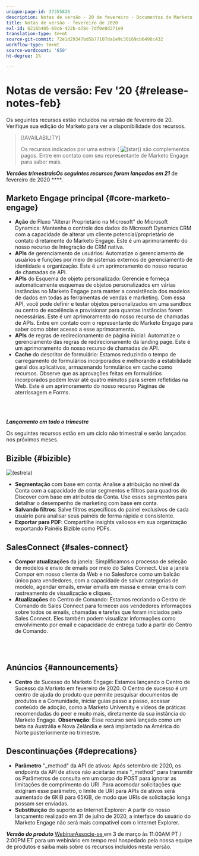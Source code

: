```yaml
---
unique-page-id: 37355826
description: Notas de versão - 20 de fevereiro - Documentos da Marketo - Documentação do produto
title: Notas de versão - fevereiro de 2020
exl-id: 6216b405-69c6-422b-a78c-7df0e8d271e9
translation-type: tm+mt
source-git-commit: 72e1d29347bd5b77107da1e9c30169cb6490c432
workflow-type: tm+mt
source-wordcount: '650'
ht-degree: 1%

---
```


# Notas de versão: Fev &#39;20 {#release-notes-feb}

Os seguintes recursos estão incluídos na versão de fevereiro de 20. Verifique sua edição do Marketo para ver a disponibilidade dos recursos.

>[!AVAILABILITY]
>
>Os recursos indicados por uma estrela ( ![(star)](assets/star-yellow.svg)) são complementos pagos. Entre em contato com seu representante de Marketo Engage para saber mais.

**_Versões trimestraisOs seguintes recursos foram lançados em 21_** de fevereiro de 2020 ****.

## Marketo Engage principal {#core-marketo-engage}

* **Ação** de Fluxo &quot;Alterar Proprietário na Microsoft&quot; do Microsoft Dynamics: Mantenha o controle dos dados do Microsoft Dynamics CRM com a capacidade de alterar um cliente potencial/proprietário de contato diretamente do Marketo Engage. Este é um aprimoramento do nosso recurso de Integração de CRM nativa.
* **APIs** de gerenciamento de usuários: Automatize o gerenciamento de usuários e funções por meio de sistemas externos de gerenciamento de identidade e organização. Este é um aprimoramento do nosso recurso de chamadas de API.
* **APIs** do Esquema de objeto personalizado: Gerencie e forneça automaticamente esquemas de objetos personalizados em várias instâncias no Marketo Engage para manter a consistência dos modelos de dados em todas as ferramentas de vendas e marketing. Com essa API, você pode definir e testar objetos personalizados em uma sandbox ou centro de excelência e provisionar para quantas instâncias forem necessárias. Este é um aprimoramento do nosso recurso de chamadas de APIs. Entre em contato com o representante do Marketo Engage para saber como obter acesso a esse aprimoramento.
* **APIs** de regras de redirecionamento de página inicial: Automatize o gerenciamento das regras de redirecionamento da landing page. Este é um aprimoramento do nosso recurso de chamadas de API.
* **Cache** do descritor de formulário: Estamos reduzindo o tempo de carregamento de formulários incorporados e melhorando a estabilidade geral dos aplicativos, armazenando formulários em cache como recursos. Observe que as aprovações feitas em formulários incorporados podem levar até quatro minutos para serem refletidas na Web. Este é um aprimoramento do nosso recurso Páginas de aterrissagem e Forms.

<br> 

**_Lançamento em todo o trimestre_**

Os seguintes recursos estão em um ciclo não trimestral e serão lançados nos próximos meses.

## Bizible {#bizible}

![(estrela)](assets/star-yellow.svg)

* **Segmentação** com base em conta: Analise a atribuição no nível da Conta com a capacidade de criar segmentos e filtros para quadros do Discover com base em atributos da Conta. Use esses segmentos para detalhar o desempenho de marketing com base em conta.
* **Salvando filtros**: Salve filtros específicos do painel exclusivos de cada usuário para analisar seus painéis de forma rápida e consistente.
* **Exportar para PDF**: Compartilhe insights valiosos em sua organização exportando Painéis Bizible como PDFs.

## SalesConnect {#sales-connect}

* **Compor atualizações** da janela: Simplificamos o processo de seleção de modelos e envio de emails por meio do Sales Connect. Use a janela Compor em nosso cliente da Web e no Salesforce como um balcão único para vendedores, com a capacidade de salvar categorias de modelo, agendar emails, enviar emails em massa e enviar emails com rastreamento de visualização e cliques.
* **Atualizações** do Centro de Comando: Estamos recriando o Centro de Comando do Sales Connect para fornecer aos vendedores informações sobre todos os emails, chamadas e tarefas que foram iniciados pelo Sales Connect. Eles também podem visualizar informações como envolvimento por email e capacidade de entrega tudo a partir do Centro de Comando.

<br> 

## Anúncios {#announcements}

* **Centro** de Sucesso do Marketo Engage: Estamos lançando o Centro de Sucesso da Marketo em fevereiro de 2020. O Centro de sucesso é um centro de ajuda do produto que permite pesquisar documentos de produtos e a Comunidade, iniciar guias passo a passo, acessar conteúdo de adoção, como a Marketo University e vídeos de práticas recomendadas do peer e muito mais, diretamente da sua instância do Marketo Engage. **Observação**: Esse recurso será lançado como um beta na Austrália e Nova Zelândia e será implantado na América do Norte posteriormente no trimestre.

## Descontinuações {#deprecations}

* **Parâmetro** &quot;_method&quot; da API de ativos: Após setembro de 2020, os endpoints da API de ativos não aceitarão mais &quot;_method&quot; para transmitir os Parâmetros de consulta em um corpo do POST para ignorar as limitações de comprimento do URI. Para acomodar solicitações que exigiram esse parâmetro, o limite de URI para APIs de ativos será aumentado de 6KiB para 65KiB, de modo que URIs de solicitação longa possam ser enviadas.
* **Substituição** do suporte ao Internet Explorer: A partir do nosso lançamento realizado em 31 de julho de 2020, a interface do usuário do Marketo Engage não será mais compatível com o Internet Explorer.

**_Versão do produto_** [WebinarAssocie-se ](https://engage.marketo.com/Jan_Feb_20_Release_Webinar_Registration.html) em 3 de março às 11:00AM PT / 2:00PM ET para um webinário em tempo real hospedado pela nossa equipe de produtos e saiba mais sobre os recursos incluídos nesta versão.
